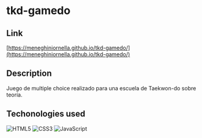 # tkd-gamedo

## Link
[https://meneghiniornella.github.io/tkd-gamedo/](https://meneghiniornella.github.io/tkd-gamedo/)

## Description
Juego de multiple choice realizado para una escuela de Taekwon-do sobre teoría.

## Techonologies used
![HTML5](https://img.shields.io/badge/html5-%23E34F26.svg?style=for-the-badge&logo=html5&logoColor=white)
![CSS3](https://img.shields.io/badge/css3-%231572B6.svg?style=for-the-badge&logo=css3&logoColor=white)
![JavaScript](https://img.shields.io/badge/javascript-%23323330.svg?style=for-the-badge&logo=javascript&logoColor=%23F7DF1E)
